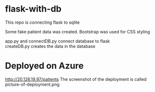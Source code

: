 # flask-with-db

This repo is connecting flask to sqlite

Some fake patient data was created. Bootstrap was used for CSS styling

app.py and connectDB.py connect database to flask <br>
createDB.py creates the data in the database

# Deployed on Azure
http://20.126.19.97/patients
The screenshot of the deployment is called picture-of-deployment.png
